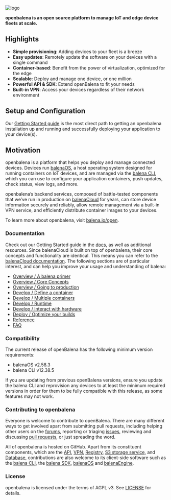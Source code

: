 ![logo](/docs/assets/openbalena-logo.svg)

**openbalena is an open source platform to manage IoT and edge device fleets at scale.**

## Highlights
- **Simple provisioning**: Adding devices to your fleet is a breeze
- **Easy updates**: Remotely update the software on your devices with a single command
- **Container-based**: Benefit from the power of virtualization, optimized for the edge
- **Scalable**: Deploy and manage one device, or one million
- **Powerful API & SDK**: Extend openBalena to fit your needs
- **Built-in VPN**: Access your devices regardless of their network environment

## Setup and Configuration

Our [Getting Started guide][getting-started] is the most direct path to getting an openbalena installation up and running and successfully deploying your application to your device(s).

## Motivation

openbalena is a platform that helps you deploy and manage connected devices. Devices run [balenaOS][balena-os-website], a host operating system designed for running containers on IoT devices, and are managed via the [balena CLI][balena-cli], which you can use to configure your application containers, push updates, check status, view logs, and more.

openbalena’s backend services, composed of battle-tested components that we’ve run in production on [balenaCloud][balena-cloud-website] for years, can store device information securely and reliably, allow remote management via a built-in VPN service, and efficiently distribute container images to your devices.

To learn more about openbalena, visit [balena.io/open][open-balena-website].

### Documentation

Check out our Getting Started guide in the [docs](/docs), as well as additional resources. Since balenaCloud is built on top of openbalena, their core concepts and functionality are identical. This means you can refer to the [balenaCloud documentation][documentation]. The following sections are of particular interest, and can help you improve your usage and understanding of balena:

- [Overview / A balena primer](https://balena.io/docs/learn/welcome/primer)
- [Overview / Core Concepts](https://balena.io/docs/learn/welcome/concepts)
- [Overview / Going to production](https://balena.io/docs/learn/welcome/production-plan)
- [Develop / Define a container](https://balena.io/docs/learn/develop/dockerfile)
- [Develop / Multiple containers](https://balena.io/docs/learn/develop/multicontainer)
- [Develop / Runtime](https://balena.io/docs/learn/develop/runtime)
- [Develop / Interact with hardware](https://balena.io/docs/learn/develop/hardware)
- [Deploy / Optimize your builds](https://balena.io/docs/learn/deploy/build-optimization)
- [Reference](https://balena.io/docs/reference)
- [FAQ](https://balena.io/docs/faq/troubleshooting/faq)

### Compatibility

The current release of openBalena has the following minimum version requirements:

- balenaOS v2.58.3
- balena CLI v12.38.5

If you are updating from previous openBalena versions, ensure you update the balena
CLI and reprovision any devices to at least the minimum required versions in order
for them to be fully compatible with this release, as some features may not work.

### Contributing to openbalena

Everyone is welcome to contribute to openBalena. There are many different ways
to get involved apart from submitting pull requests, including helping other
users on the [forums][forums], reporting or triaging [issues][issue-tracker],
reviewing and discussing [pull requests][pulls], or just spreading the word.

All of openbalena is hosted on GitHub. Apart from its constituent components,
which are the [API][open-balena-api], [VPN][open-balena-vpn], [Registry][open-balena-registry],
[S3 storage service][open-balena-s3], and [Database][open-balena-db], contributions
are also welcome to its client-side software such as the [balena CLI][balena-cli],
the [balena SDK][balena-sdk], [balenaOS][balena-os] and [balenaEngine][balena-engine].

### License

openbalena is licensed under the terms of AGPL v3. See [LICENSE](LICENSE) for details.

[balena-cli]: https://github.com/balena-io/balena-cli
[balena-cloud-website]: https://balena.io/cloud
[balena-engine]: https://github.com/balena-os/balena-engine
[balena-os-website]: https://balena.io/os
[balena-os]: https://github.com/balena-os/meta-balena
[balena-sdk]: https://github.com/balena-io/balena-sdk
[documentation]: https://balena.io/docs/learn/welcome/introduction/
[forums]: https://forums.balena.io/c/open-balena
[getting-started]: https://balena.io/open/docs/getting-started
[issue-tracker]: https://github.com/balena-io/open-balena/issues
[open-balena-api]: https://github.com/balena-io/open-balena-api
[open-balena-db]: https://github.com/balena-io/open-balena-db
[open-balena-registry]: https://github.com/balena-io/open-balena-registry
[open-balena-s3]: https://github.com/balena-io/open-balena-s3
[open-balena-vpn]: https://github.com/balena-io/open-balena-vpn
[open-balena-website]: https://balena.io/open
[pulls]: https://github.com/balena-io/open-balena/pulls
